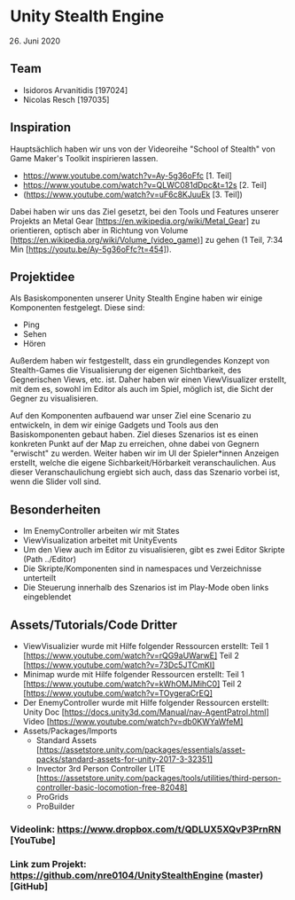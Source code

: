 # Unity Stealth Engine
26. Juni 2020

## Team
 - Isidoros Arvanitidis [197024]
 - Nicolas Resch [197035]

## Inspiration
Hauptsächlich haben wir uns von der Videoreihe "School of Stealth" von Game Maker's Toolkit inspirieren lassen.
 - https://www.youtube.com/watch?v=Ay-5g36oFfc [1. Teil]
 - https://www.youtube.com/watch?v=QLWC081dDpc&t=12s [2. Teil]
 - (https://www.youtube.com/watch?v=uF6c8KJuuEk [3. Teil])

Dabei haben wir uns das Ziel gesetzt, bei den Tools und Features unserer Projekts an Metal Gear [https://en.wikipedia.org/wiki/Metal_Gear] zu orientieren, 
optisch aber in Richtung von Volume [https://en.wikipedia.org/wiki/Volume_(video_game)] zu gehen (1 Teil, 7:34 Min [https://youtu.be/Ay-5g36oFfc?t=454]).

## Projektidee
Als Basiskomponenten unserer Unity Stealth Engine haben wir einige Komponenten festgelegt. 
Diese sind:
 - Ping
 - Sehen
 - Hören

Außerdem haben wir festgestellt, dass ein grundlegendes Konzept von Stealth-Games die Visualisierung der eigenen Sichtbarkeit, des Gegnerischen Views, etc. ist.
Daher haben wir einen ViewVisualizer erstellt, mit dem es, sowohl im Editor als auch im Spiel, möglich ist, die Sicht der Gegner zu visualisieren.

Auf den Komponenten aufbauend war unser Ziel eine Scenario zu entwickeln, in dem wir einige Gadgets und Tools aus den Basiskomponenten gebaut haben.
Ziel dieses Szenarios ist es einen konkreten Punkt auf der Map zu erreichen, ohne dabei von Gegnern "erwischt" zu werden.
Weiter haben wir im UI der Spieler*innen Anzeigen erstellt, welche die eigene Sichbarkeit/Hörbarkeit veranschaulichen. 
Aus dieser Veranschaulichung ergiebt sich auch, dass das Szenario vorbei ist, wenn die Slider voll sind.

## Besonderheiten
 - Im EnemyController arbeiten wir mit States
 - ViewVisualization arbeitet mit UnityEvents
 - Um den View auch im Editor zu visualisieren, gibt es zwei Editor Skripte (Path ../Editor)
 - Die Skripte/Komponenten sind in namespaces und Verzeichnisse unterteilt
 - Die Steuerung innerhalb des Szenarios ist im Play-Mode oben links eingeblendet

## Assets/Tutorials/Code Dritter
 - ViewVisualizier wurde mit Hilfe folgender Ressourcen erstellt:
	Teil 1 [https://www.youtube.com/watch?v=rQG9aUWarwE]
	Teil 2 [https://www.youtube.com/watch?v=73Dc5JTCmKI]
 - Minimap wurde mit Hilfe folgender Ressourcen erstellt:
	Teil 1 [https://www.youtube.com/watch?v=kWhOMJMihC0]
	Teil 2 [https://www.youtube.com/watch?v=TOygeraCrEQ]
 - Der EnemyController wurde mit Hilfe folgender Ressourcen erstellt:
	Unity Doc [https://docs.unity3d.com/Manual/nav-AgentPatrol.html]
	Video [https://www.youtube.com/watch?v=db0KWYaWfeM]
 - Assets/Packages/Imports
	- Standard Assets [https://assetstore.unity.com/packages/essentials/asset-packs/standard-assets-for-unity-2017-3-32351]
	- Invector 3rd Person Controller LITE [https://assetstore.unity.com/packages/tools/utilities/third-person-controller-basic-locomotion-free-82048]
	- ProGrids
	- ProBuilder

### Videolink: https://www.dropbox.com/t/QDLUX5XQvP3PrnRN [YouTube]

### Link zum Projekt: https://github.com/nre0104/UnityStealthEngine (master) [GitHub]